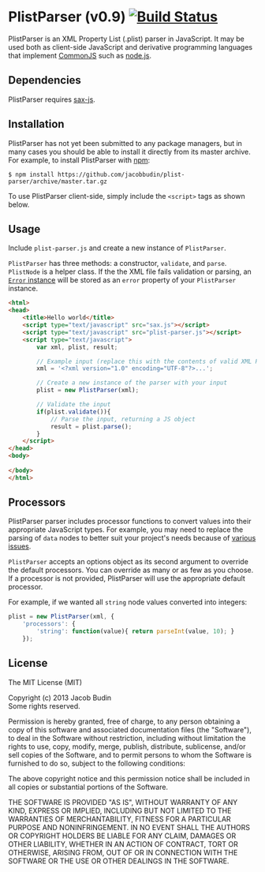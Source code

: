 # PlistParser (v0.9) [![Build Status](https://travis-ci.org/jacobbudin/plist-parser.png)](https://travis-ci.org/jacobbudin/plist-parser)

PlistParser is an XML Property List (.plist) parser in JavaScript. It may be used both as client-side JavaScript and derivative programming languages that implement [CommonJS](http://www.commonjs.org) such as [node.js](http://nodejs.org).

## Dependencies

PlistParser requires [sax-js](https://github.com/isaacs/sax-js).

## Installation

PlistParser has not yet been submitted to any package managers, but in many cases you should be able to install it directly from its master archive. For example, to install PlistParser with [npm](https://npmjs.org):

	$ npm install https://github.com/jacobbudin/plist-parser/archive/master.tar.gz

To use PlistParser client-side, simply include the `<script>` tags as shown below.

## Usage

Include `plist-parser.js` and create a new instance of `PlistParser`.

`PlistParser` has three methods: a constructor, `validate`, and `parse`. `PlistNode` is a helper class. If the the XML file fails validation or parsing, an [`Error` instance](https://developer.mozilla.org/en-US/docs/JavaScript/Reference/Global_Objects/Error) will be stored as an `error` property of your `PlistParser` instance.

```html
<html>
<head>
	<title>Hello world</title>
	<script type="text/javascript" src="sax.js"></script>
	<script type="text/javascript" src="plist-parser.js"></script>
	<script type="text/javascript">
		var xml, plist, result;

		// Example input (replace this with the contents of valid XML Property List file)
		xml = '<?xml version="1.0" encoding="UTF-8"?>...';

		// Create a new instance of the parser with your input
		plist = new PlistParser(xml);

		// Validate the input
		if(plist.validate()){
			// Parse the input, returning a JS object
			result = plist.parse();
		}
	</script>
</head>
<body>
	
</body>
</html>
```

## Processors

PlistParser parser includes processor functions to convert values into their appropriate JavaScript types. For example, you may need to replace the parsing of `data` nodes to better suit your project's needs because of [various issues](https://developer.mozilla.org/en-US/docs/DOM/window.btoa).

`PlistParser` accepts an options object as its second argument to override the default processors. You can override as many or as few as you choose. If a processor is not provided, PlistParser will use the appropriate default processor.

For example, if we wanted all `string` node values converted into integers:

```js
plist = new PlistParser(xml, {
	'processors': {
		'string': function(value){ return parseInt(value, 10); }
	});
```

## License

The MIT License (MIT)

Copyright (c) 2013 Jacob Budin  
Some rights reserved.

Permission is hereby granted, free of charge, to any person obtaining a copy of this software and associated documentation files (the "Software"), to deal in the Software without restriction, including without limitation the rights to use, copy, modify, merge, publish, distribute, sublicense, and/or sell copies of the Software, and to permit persons to whom the Software is furnished to do so, subject to the following conditions:

The above copyright notice and this permission notice shall be included in all copies or substantial portions of the Software.

THE SOFTWARE IS PROVIDED "AS IS", WITHOUT WARRANTY OF ANY KIND, EXPRESS OR IMPLIED, INCLUDING BUT NOT LIMITED TO THE WARRANTIES OF MERCHANTABILITY, FITNESS FOR A PARTICULAR PURPOSE AND NONINFRINGEMENT. IN NO EVENT SHALL THE AUTHORS OR COPYRIGHT HOLDERS BE LIABLE FOR ANY CLAIM, DAMAGES OR OTHER LIABILITY, WHETHER IN AN ACTION OF CONTRACT, TORT OR OTHERWISE, ARISING FROM, OUT OF OR IN CONNECTION WITH THE SOFTWARE OR THE USE OR OTHER DEALINGS IN THE SOFTWARE.